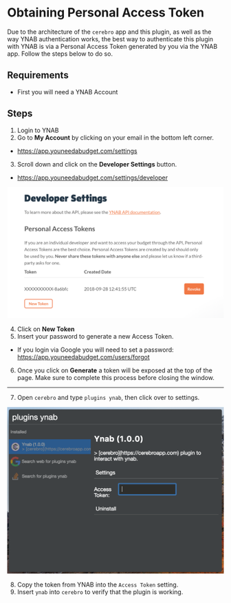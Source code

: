 # Obtaining Personal Access Token

Due to the architecture of the `cerebro` app and this plugin, as well as the way YNAB authentication works, the best way to authenticate this plugin with YNAB is via a Personal Access Token generated by you via the YNAB app.
Follow the steps below to do so.

## Requirements

- First you will need a YNAB Account

## Steps

1. Login to YNAB
2. Go to **My Account** by clicking on your email in the bottom left corner.

- https://app.youneedabudget.com/settings

3. Scroll down and click on the **Developer Settings** button.

- https://app.youneedabudget.com/settings/developer

![Developer Settings Screenshot](./developer-settings.png)

4. Click on **New Token**
5. Insert your password to generate a new Access Token.

- If you login via Google you will need to set a password: https://app.youneedabudget.com/users/forgot

6. Once you click on **Generate** a token will be exposed at the top of the page. Make sure to complete this process before closing the window.

---

7. Open `cerebro` and type `plugins ynab`, then click over to settings.

![Cerebro Settings for YNAB](./cerebro-settings.png)

8. Copy the token from YNAB into the `Access Token` setting.
9. Insert `ynab` into `cerebro` to verify that the plugin is working.
